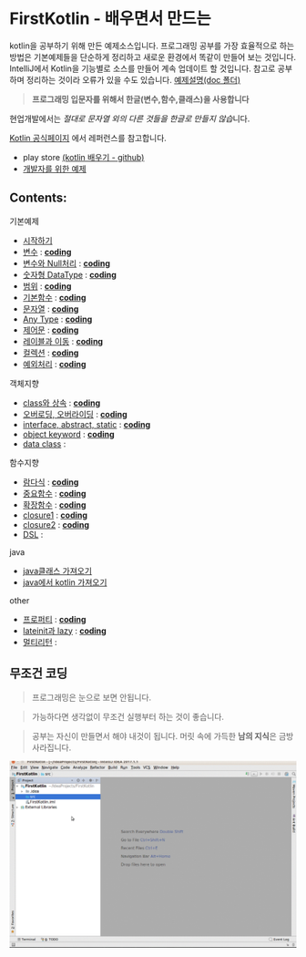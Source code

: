 # FirstKotlin - 배우면서 만드는
kotlin을 공부하기 위해 만든 예제소스입니다. 프로그래밍 공부를 가장 효율적으로 하는 방법은 기본예제들을 단순하게 정리하고 새로운 환경에서 똑같이 만들어 보는 것입니다. IntelliJ에서 Kotlin을 기능별로 소스를 만들어 계속 업데이트 할 것입니다.
참고로 공부하며 정리하는 것이라 오류가 있을 수도 있습니다. [예제설명(doc 폴더)](doc/)

> **프로그래밍 입문자를 위해서 한글(변수,함수,클래스)을 사용합니다**

현업개발에서는 *절대로 문자열 외의 다른 것들을
한글로 만들지 않습*니다.

[Kotlin 공식페이지](https://kotlinlang.org/)
에서 레퍼런스를 참고합니다.

- play store [(kotlin 배우기 - github)](https://play.google.com/store/apps/details?id=com.psw.appbook.kotlin&hl=ko)
- [개발자를 위한 예제](https://github.com/VintageAppMaker/KotlinOnepointLesson)

Contents:
---------
기본예제
- [시작하기](doc/1.First.md)
- [변수](doc/2.variable.kt.md)  : **[coding](http://tpcg.io/LlBqzM)**
- [변수와 Null처리](doc/3.variable_null.md)  : **[coding](http://tpcg.io/VKlXuI)**
- [숫자형 DataType](doc/4.DataTypeNumber.md)  : **[coding](http://tpcg.io/1L6yOq)**
- [범위](doc/5.scope.md)  : **[coding](http://tpcg.io/SqRcEI)**
- [기본함수](doc/7.basicfunction.md)  : **[coding](http://tpcg.io/s6NleM)**
- [문자열](doc/6.DataType_string.md)  : **[coding](http://tpcg.io/ielUWU)**
- [Any Type](doc/8.any_type.md)  : **[coding](http://tpcg.io/H8rzpf)**
- [제어문](doc/9.condition.md)  : **[coding](http://tpcg.io/JOHCvT)**
- [레이블과 이동](doc/10.loop_exit.md)  : **[coding](http://tpcg.io/wj4nt8)**
- [컬렉션](doc/11.collections.md)  : **[coding](http://tpcg.io/D7BWcd)**
- [예외처리](doc/18.trycatch.md)  : **[coding](http://tpcg.io/cHZCVO)**

객체지향
- [class와 상속](doc/12.class.md)  : **[coding](http://tpcg.io/hdqGTM)**
- [오버로딩, 오버라이딩](doc/13.polymorphism.md)  : **[coding](http://tpcg.io/IaYJzx)**
- [interface, abstract, static](doc/14.interface_abstract_static.md)  : **[coding](http://tpcg.io/s2hwwc)**
- [object keyword](doc/25.object.md)  : **[coding](http://tpcg.io/movcPl)**
- [data class](doc/27.dataclass.md)  :

함수지향
- [람다식](doc/15.lambdas.md)  : **[coding](http://tpcg.io/wlvWBd)**
- [중요함수](doc/16.newstyle_function.md)  : **[coding](http://tpcg.io/8L1AJH)**
- [확장함수](doc/17.functionextension.md)  : **[coding](http://tpcg.io/wQEeFM)**
- [closure1](doc/20.closure.md)  : **[coding](http://tpcg.io/fqyRRs)**
- [closure2](doc/21.closure2.md)  : **[coding](http://tpcg.io/vgHu40)**
- [DSL](doc/28.dsl.md)  :

java
- [java클래스 가져오기 ](doc/19.javaimport.md)
- [java에서 kotlin 가져오기 ](doc/24.javaexport.md)

other
- [프로퍼티](doc/22.properties.md) : **[coding](http://tpcg.io/NKwHHt)**
- [lateinit과 lazy](doc/23.lateinit_lazy.md) : **[coding](http://tpcg.io/jXxb2U)**
- [멀티리턴](doc/26.multireturn.md) :



무조건 코딩
------
> 프로그래밍은 눈으로 보면 안됩니다.

> 가능하다면 생각없이 무조건 실행부터 하는 것이 좋습니다.

> 공부는 자신이 만들면서 해야 내것이 됩니다.  머릿 속에 가득한 **남의 지식**은 금방 사라집니다.

![](doc/first.gif)

